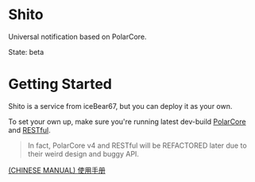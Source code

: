 # Shito

Universal notification based on PolarCore.

State: beta

# Getting Started

Shito is a service from iceBear67, but you can deploy it as your own.

To set your own up, make sure you're running latest dev-build [PolarCore](https://github.com/saltedfishclub/PolarCore)
and [RESTful](https://github.com/project-polar/RESTful).
> In fact, PolarCore v4 and RESTful will be REFACTORED later due to their weird design and buggy API.

[(CHINESE MANUAL) 使用手册](./docs/Starting_CN.md)
